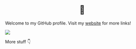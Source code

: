 <h1 align="center">👋</h1>

Welcome to my GitHub profile. Visit my [website](https://r0h.in) for more links!

![](https://komarev.com/ghpvc/?username=r0hin&color=orange)

More stuff 👇
